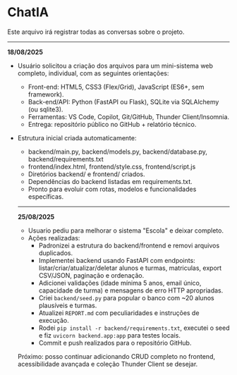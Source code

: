 # ChatIA

Este arquivo irá registrar todas as conversas sobre o projeto.

---

**18/08/2025**
- Usuário solicitou a criação dos arquivos para um mini-sistema web completo, individual, com as seguintes orientações:

	- Front-end: HTML5, CSS3 (Flex/Grid), JavaScript (ES6+, sem framework).
	- Back-end/API: Python (FastAPI ou Flask), SQLite via SQLAlchemy (ou sqlite3).
	- Ferramentas: VS Code, Copilot, Git/GitHub, Thunder Client/Insomnia.
	- Entrega: repositório público no GitHub + relatório técnico.

- Estrutura inicial criada automaticamente:

	- backend/main.py, backend/models.py, backend/database.py, backend/requirements.txt
	- frontend/index.html, frontend/style.css, frontend/script.js
	- Diretórios backend/ e frontend/ criados.
	- Dependências do backend listadas em requirements.txt.
	- Pronto para evoluir com rotas, modelos e funcionalidades específicas.

	---

	**25/08/2025**
	- Usuario pediu para melhorar o sistema "Escola" e deixar completo.
	- Ações realizadas:
		- Padronizei a estrutura do backend/frontend e removi arquivos duplicados.
		- Implementei backend usando FastAPI com endpoints: listar/criar/atualizar/deletar alunos e turmas, matriculas, export CSV/JSON, paginação e ordenação.
		- Adicionei validações (idade mínima 5 anos, email único, capacidade de turma) e mensagens de erro HTTP apropriadas.
		- Criei `backend/seed.py` para popular o banco com ~20 alunos plausíveis e turmas.
		- Atualizei `REPORT.md` com peculiaridades e instruções de execução.
		- Rodei `pip install -r backend/requirements.txt`, executei o seed e fiz `uvicorn backend.app:app` para testes locais.
		- Commit e push realizados para o repositório GitHub.

	Próximo: posso continuar adicionando CRUD completo no frontend, acessibilidade avançada e coleção Thunder Client se desejar.
